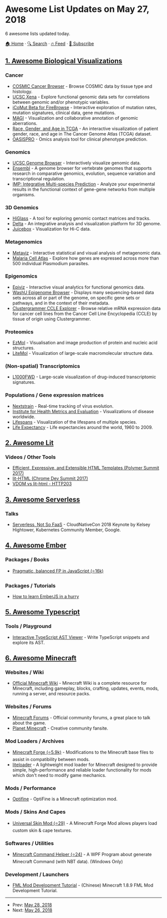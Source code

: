 # Awesome List Updates on May 27, 2018

6 awesome lists updated today.

[🏠 Home](/README.md) · [🔍 Search](https://www.trackawesomelist.com/search/) · [🔥 Feed](https://www.trackawesomelist.com/rss.xml) · [📮 Subscribe](https://trackawesomelist.us17.list-manage.com/subscribe?u=d2f0117aa829c83a63ec63c2f&id=36a103854c)



## [1. Awesome Biological Visualizations](/content/keller-mark/awesome-biological-visualizations/README.md)

### Cancer

*   [COSMIC Cancer Browser](https://cancer.sanger.ac.uk/cosmic/browse/tissue) - Browse COSMIC data by tissue type and histology.
*   [UCSC Xena](https://xenabrowser.net/) - Explore functional genomic data sets for correlations between genomic and/or phenotypic variables.
*   [iCoMut Beta for FireBrowse](http://firebrowse.org/iCoMut/) - Interactive exploration of mutation rates, mutation signatures, clinical data, gene mutations.
*   [MAGI](http://magi.brown.edu) - Visualization and collaborative annotation of genomic aberrations.
*   [Race, Gender, and Age in TCGA](https://www.enpicom.com/visual-lab/tcga-visual-exploration-gender-race-age/) - An interactive visualization of patient gender, race, and age in The Cancer Genome Atlas (TCGA) dataset.
*   [OASISPRO](http://tinyurl.com/oasispro) - Omics analysis tool for clinical phenotype prediction.

### Genomics

*   [UCSC Genome Browser](https://genome.ucsc.edu/) - Interactively visualize genomic data.
*   [Ensembl](http://www.ensembl.org) - A genome browser for vertebrate genomes that supports research in comparative genomics, evolution, sequence variation and transcriptional regulation.
*   [IMP: Integrative Multi-species Prediction](http://imp.princeton.edu/) - Analyze your experimental results in the functional context of gene-gene networks from multiple organisms.

### 3D Genomics

*   [HiGlass](http://higlass.io/) - A tool for exploring genomic contact matrices and tracks.
*   [Delta](http://delta.big.ac.cn/) - An integrative analysis and visualization platform for 3D genome.
*   [Juicebox](http://aidenlab.org/juicebox/) - Visualization for Hi-C data.

### Metagenomics

*   [Metaviz](http://metaviz.cbcb.umd.edu/) - Interactive statistical and visual analysis of metagenomic data.
*   [Malaria Cell Atlas](https://www.sanger.ac.uk/science/tools/mca/mca/) - Explore how genes are expressed across more than 500 individual Plasmodium parasites.

### Epigenomics

*   [Epiviz](http://epiviz.cbcb.umd.edu/4/) - Interactive visual analytics for functional genomics data.
*   [WashU Epigenome Browser](http://epigenomegateway.wustl.edu/) - Displays many sequencing-based data sets across all or part of the genome, on specific gene sets or pathways, and in the context of their metadata.
*   [Clustergrammer CCLE Explorer](https://maayanlab.github.io/CCLE_Clustergrammer/) - Browse relative mRNA expression data for cancer cell lines from the Cancer Cell Line Encyclopedia (CCLE) by tissue of origin using Clustergrammer.

### Proteomics

*   [EzMol](http://www.sbg.bio.ic.ac.uk/\~ezmol/) - Visualisation and image production of protein and nucleic acid structures.
*   [LiteMol](https://webchemdev.ncbr.muni.cz/LiteMol/) - Visualization of large-scale
    macromolecular structure data.

### (Non-spatial) Transcriptomics

*   [L1000FWD](http://amp.pharm.mssm.edu/L1000FWD/) - Large-scale visualization of drug-induced transcriptomic signatures.

### Populations / Gene expression matrices

*   [Nextstrain](https://nextstrain.org/) - Real-time tracking of virus evolution.
*   [Institute for Health Metrics and Evaluation](http://www.healthdata.org/results/data-visualizations) - Visualizations of disease worldwide.
*   [Lifespans](http://www.cotrino.com/lifespan/) - Visualization of the lifespans of multiple species.
*   [Life Expectancy](http://projects.flowingdata.com/life-expectancy/) - Life expectancies around the world, 1960 to 2009.

## [2. Awesome Lit](/content/web-padawan/awesome-lit/README.md)

### Videos / Other Tools

*   [Efficient, Expressive, and Extensible HTML Templates (Polymer Summit 2017)](https://www.youtube.com/watch?v=ruql541T7gc)
*   [lit-HTML (Chrome Dev Summit 2017)](https://www.youtube.com/watch?v=Io6JjgckHbg)
*   [VDOM vs lit-html - HTTP203](https://www.youtube.com/watch?v=uCHZJy2n8Qs)

## [3. Awesome Serverless](/content/pmuens/awesome-serverless/README.md)

### Talks

*   [Serverless, Not So FaaS](https://www.youtube.com/watch?v=_1-5YFfJCqM) - CloudNativeCon 2018 Keynote by Kelsey Hightower, Kubernetes Community Member, Google.

## [4. Awesome Ember](/content/ember-community-russia/awesome-ember/README.md)

### Packages / Books

*   [Pragmatic, balanced FP in JavaScript (⭐16k)](https://github.com/getify/Functional-Light-JS)

### Packages / Tutorials

*   [How to learn EmberJS in a hurry](https://medium.com/ember-ish/how-to-learn-emberjs-in-a-hurry-c6fdeae256a0)

## [5. Awesome Typescript](/content/dzharii/awesome-typescript/README.md)

### Tools / Playground

*   [Interactive TypeScript AST Viewer](https://ast.carlosroso.com/) - Write TypeScript snippets and explore its AST.

## [6. Awesome Minecraft](/content/bs-community/awesome-minecraft/README.md)

### Websites / Wiki

*   [Official Minecraft Wiki](https://minecraft.gamepedia.com/Minecraft_Wiki) - Minecraft Wiki is a complete resource for Minecraft, including gameplay, blocks, crafting, updates, events, mods, running a server, and resource packs.

### Websites / Forums

*   [Minecraft Forums](https://www.minecraftforum.net/) - Official community forums, a great place to talk about the game.
*   [Planet Minecraft](https://www.planetminecraft.com/forums/) - Creative community fansite.

### Mod Loaders / Archives

*   [Minecraft Forge (⭐5.9k)](https://github.com/MinecraftForge/MinecraftForge) - Modifications to the Minecraft base files to assist in compatibility between mods.
*   [liteloader](http://www.liteloader.com/) - A lightweight mod loader for Minecraft designed to provide simple, high-performance and reliable loader functionality for mods which don't need to modify game mechanics.

### Mods / Performance

*   [Optifine](https://www.optifine.net/home) - OptiFine is a Minecraft optimization mod.

### Mods / Skins And Capes

*   [Universal Skin Mod (⭐29)](https://github.com/RecursiveG/UniSkinMod) - A Minecraft Forge Mod allows players load custom skin & cape textures.

### Softwares / Utilities

*   [Minecraft Command Helper (⭐24)](https://github.com/IceLitty/Minecraft-Command-Helper) - A WPF Program about generate Minecraft Command (with NBT data). (Windows Only)

### Development / Launchers

*   [FML Mod Development Tutorial](https://fmltutor.ustc-zzzz.net/) - (Chinese) Minecraft 1.8.9 FML Mod Development Tutorial.

---

- Prev: [May 28, 2018](/content/2018/05/28/README.md)
- Next: [May 26, 2018](/content/2018/05/26/README.md)